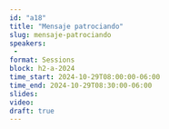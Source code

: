 ```yaml
---
id: "a18"
title: "Mensaje patrociando"
slug: mensaje-patrociando
speakers:
 - 
format: Sessions
block: h2-a-2024
time_start: 2024-10-29T08:00:00-06:00
time_end: 2024-10-29T08:30:00-06:00
slides: 
video: 
draft: true
---
```


